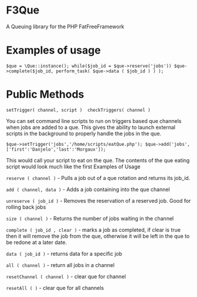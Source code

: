 # F3Que
A Queuing library for the PHP FatFreeFramework

# Examples of usage
`$que = \Que::instance();
while($job_id = $que->reserve('jobs')) $que->complete($job_id, perform_task( $que->data ( $job_id ) ) );    `

# Public Methods

`setTrigger( channel, script ) 
checkTriggers( channel )`

You can set command line scripts to run on triggers based que channels when jobs are added to a que. 
This gives the ability to launch external scripts in the background to properly handle the jobs in the que. 

`$que->setTrigger('jobs','/home/scripts/eatQue.php');
$que->add('jobs',['first':'Danjelo','last':'Morgaux']);`

This would call your script to eat on the que. The contents of the que eating script would look much like the first Examples of Usage

`reserve ( channel )` - Pulls a job out of a que rotation and returns its job_id. 

`add ( channel, data )` - Adds a job containing <data> into the que channel <channel>

`unreserve ( job_id )` - Removes the reservation of a reserved job. Good for rolling back jobs

`size ( channel )` - Returns the number of jobs waiting in the channel

`complete ( job_id , clear )` - marks a job as completed, if clear is true then it will remove the job from the que, otherwise it will be left in the que to be redone at a later date.

`data ( job_id )` - returns data for a specific job

`all ( channel )` - return all jobs in a channel

`resetChannel ( channel )` - clear que for channel

`resetAll ( )` - clear que for all channels
